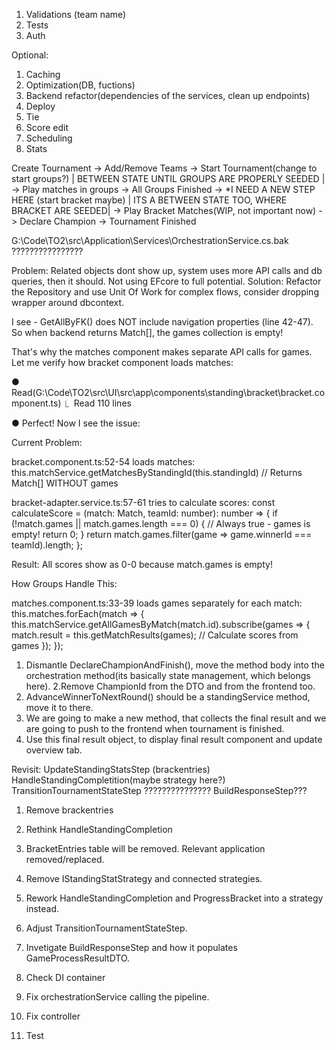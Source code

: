 ﻿1. Validations (team name)
2. Tests
3. Auth


Optional:
1. Caching
2. Optimization(DB, fuctions)
3. Backend refactor(dependencies of the services, clean up endpoints)
4. Deploy
5. Tie
6. Score edit 
7. Scheduling
8. Stats



Create Tournament -> Add/Remove Teams -> Start Tournament(change to start groups?) | BETWEEN STATE UNTIL GROUPS ARE PROPERLY SEEDED | -> Play matches in groups -> All Groups Finished -> *I NEED A NEW STEP HERE (start bracket maybe) | ITS A BETWEEN STATE TOO, WHERE BRACKET ARE SEEDED| -> Play Bracket Matches(WIP, not important now) -> Declare Champion -> Tournament Finished


G:\Code\TO2\src\Application\Services\OrchestrationService.cs.bak ????????????????

Problem: Related objects dont show up, system uses more API calls and db queries, then it should. Not using EFcore to full potential.
Solution: Refactor the Repository and use Unit Of Work for complex flows, consider dropping wrapper around dbcontext.

I see - GetAllByFK() does NOT include navigation properties (line 42-47). So when backend returns Match[], the games collection is empty!

  That's why the matches component makes separate API calls for games. Let me verify how bracket component loads matches:

● Read(G:\Code\TO2\src\UI\src\app\components\standing\bracket\bracket.component.ts)
  ⎿  Read 110 lines

● Perfect! Now I see the issue:

  Current Problem:

  bracket.component.ts:52-54 loads matches:
  this.matchService.getMatchesByStandingId(this.standingId) // Returns Match[] WITHOUT games

  bracket-adapter.service.ts:57-61 tries to calculate scores:
  const calculateScore = (match: Match, teamId: number): number => {
    if (!match.games || match.games.length === 0) {  // Always true - games is empty!
      return 0;
    }
    return match.games.filter(game => game.winnerId === teamId).length;
  };

  Result: All scores show as 0-0 because match.games is empty!

  How Groups Handle This:

  matches.component.ts:33-39 loads games separately for each match:
  this.matches.forEach(match => {
    this.matchService.getAllGamesByMatch(match.id).subscribe(games => {
      match.result = this.getMatchResults(games); // Calculate scores from games
    });
  });


1. Dismantle DeclareChampionAndFinish(), move the method body into the orchestration method(its basically state management, which belongs here).
2.Remove ChampionId from the DTO and from the frontend too.
3. AdvanceWinnerToNextRound() should be a standingService
method, move it to there.
4. We are going to make a new method, that collects the final result and we are going to push to the frontend when tournament is finished.
5. Use this final result object, to display final result component and update overview tab. 


Revisit:
UpdateStandingStatsStep (brackentries)
HandleStandingCompletition(maybe strategy here?)
TransitionTournamentStateStep ???????????????
BuildResponseStep???

1. Remove brackentries
2. Rethink HandleStandingCompletion


1. BracketEntries table will be removed. Relevant application removed/replaced.
2. Remove IStandingStatStrategy and connected strategies.
3. Rework HandleStandingCompletion and ProgressBracket into a strategy instead.
4. Adjust TransitionTournamentStateStep.
5. Invetigate BuildResponseStep and how it populates GameProcessResultDTO.
6. Check DI container 
7. Fix orchestrationService calling the pipeline.
8. Fix controller 
9. Test


